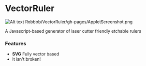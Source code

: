 VectorRuler
===========

<!-- ![Alt text](http://full/path/to/img.jpg "Optional title") -->

![Alt text](/VectorRuler/gh-pages/AppletScreenshot.png?raw=true "Optional Title")
Robbbb/VectorRuler/gh-pages/AppletScreenshot.png

A Javascript-based generator of laser cutter friendly etchable rulers
### Features

*   **SVG** Fully vector based 
* It isn't broken!

